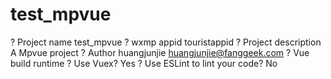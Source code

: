 # test_mpvue

? Project name test_mpvue
? wxmp appid touristappid
? Project description A Mpvue project
? Author huangjunjie <huangjunjie@fanggeek.com>
? Vue build runtime
? Use Vuex? Yes
? Use ESLint to lint your code? No
